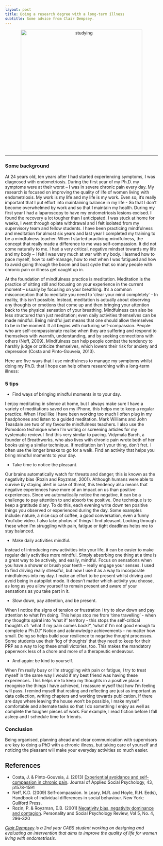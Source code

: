```yaml
---
layout: post
title: Doing a research degree with a long-term illness
subtitle: Some advice from Clair Dempsey.
---
```


<center>
  <img src="{{ site.baseurl }}/img/Book.jpg" alt="studying" width = "400" />
</center>

___


### Some background

At 24 years old, ten years after I had started experiencing symptoms, I was diagnosed with endometriosis. During the first year of my Ph.D. my symptoms were at their worst – I was in severe chronic pain every day. My  research is focused on improving the quality of life of women living with endometriosis. My work is my life and my life is my work. Even so, it’s really important that I put effort into maintaining balance in my life - So that I don’t become overwhelmed by work and so that I maintain my health. During my first year I had a laparoscopy to have my endometriosis lesions excised.  I found the recovery a lot tougher than I anticipated. I was stuck at home for weeks, I went through opiate withdrawal and I felt isolated from my supervisory team and fellow students. I have been practicing mindfulness and meditation for almost six years and last year I completed my training to be a mindfulness teacher. When I started practicing mindfulness, the concept that really made a difference to me was self-compassion. It did not come naturally to me. I had a very critical, negative mindset towards my life and my body – I felt I was very much at war with my body. I learned how to pace myself, how to self-manage, how to rest when I was fatigued and how to avoid going through the boom and bust cycle that so many people with chronic pain or illness get caught up in.

At the foundation of mindfulness practice is meditation. Meditation is the practice of sitting still and focusing on your experience in the current moment – usually by focusing on your breathing. It’s a common misconception that to meditate you need to ‘clear your mind completely’ – In reality, this isn’t possible. Instead, meditation is actually about observing any thoughts or emotions that come up and then bringing your attention back to the physical sensation of your breathing. Mindfulness can also be less structured than just meditation; even daily activities themselves can be made mindful. Being mindful just means that one should allow themselves to be in the moment. It all begins with nurturing self-compassion. People who are self-compassionate realise when they are suffering and respond to themselves with warmth, understanding, and by seeking connections with others (Neff, 2009). Mindfulness can help people combat the tendency to harshly judge or criticize themselves, which lowers their risk for anxiety and depression (Costa and Pinto-Gouveia, 2013).

Here are five ways that I use mindfulness to manage my symptoms whilst doing my Ph.D. that I hope can help others researching with a long-term illness:

### 5 tips

* Find ways of bringing mindful moments in to your day.  

I enjoy meditating in silence at home, but I always make sure I have a variety of meditations saved on my iPhone, this helps me to keep a regular practice. When I feel like I have been working too much I often plug in my headphones and listen to a guided meditation. Mark Williams and John Teasdale are two of my favourite mindfulness teachers. I also use the Pomodoro technique when I’m writing or screening articles for my systematic review.  I find this very similar to pacing. Vidymala Burch, a founder of Breathworks, who also lives with chronic pain wrote both of her books using a similar technique. If meditation isn’t your thing, don’t fret. I often use the longer breaks to go for a walk. Find an activity that helps you bring mindful moments to your day.

* Take time to notice the pleasant.

Our brains automatically watch for threats and danger; this is known as the negativity bias (Rozin and Royzman, 2001). Although humans were able to survive by staying alert in case of threat, this tendency also means that negative experiences have more of an impact on us than positive experiences. Since we automatically notice the negative, it can be a challenge to pay attention to and absorb the positive. One technique is to keep a gratitude diary. To do this, each evening write down ten positive things you observed or experienced during the day. Some examples include: nature, a nice cup of coffee, a good conversation, even a funny YouTube video. I also take photos of things I find pleasant. Looking through these when I’m struggling with pain, fatigue or tight deadlines helps me to stay balanced.

* Make daily activities mindful.

Instead of introducing new activities into your life, it can be easier to make regular daily activities more mindful. Simply absorbing one thing at a time is a great way to be actively, and easily, mindful. Focus on sensations when you have a shower or brush your teeth – really engage your senses. I used to find driving really stressful, but now I use it as a way to incorporate mindfulness into my day. I make an effort to be present whilst driving and avoid being in autopilot mode. It doesn’t matter which activity you choose, as long as you allow yourself to remain present and aware of your sensations as you take part in it.

* Slow down, pay attention, and be present.

When I notice the signs of tension or frustration I try to slow down and pay attention to what I’m doing. This helps stop me from ‘time travelling’ - when my thoughts spiral into ‘what if’ territory - this stops the self-critical thoughts of: ‘what if my pain comes back?’, ‘what if I’m not good enough to complete a Ph.D.?’ Notice and acknowledge achievements – no matter how small. Doing so helps build your resilience to negative thought processes. Some students use their ‘log of thoughts’ that they need to keep for their PRP as a way to log these small victories, too. This makes the mandatory paperwork less of a chore and more of a therapeutic endeavour.

* And again: be kind to yourself.

When I’m really busy or I’m struggling with pain or fatigue, I try to treat myself in the same way I would if my best friend was having these experiences.  This helps me to keep my thoughts in a positive place. I recognise the things I have achieved, I reassure myself that how I’m feeling will pass. I remind myself that resting and reflecting are just as important as data collection, writing chapters and working towards publication. If there are days where leaving the house won’t be possible, I make myself comfortable and alternate tasks so that I do something I enjoy as well as complete the tougher pieces of work. For example, I read fiction before I fall asleep and I schedule time for friends.

### Conclusion
Being organised, planning ahead and clear communication with supervisors are key to doing a PhD with a chronic illness, but taking care of yourself and noticing the pleasant will make your everyday activities so much easier.


## References

- Costa, J. & Pinto-Gouveia, J. (2013) [Experiential avoidance and self-compassion in chronic pain](http://self-compassion.org/wp-content/uploads/2016/06/Costa_et_al-2013.pdf). Journal of Applied Social Psychology, 43, p1578-1591
- Neff, K.D. (2009) Self-compassion. In Leary, M.R. and Hoyle, R.H. Eeds), Handbook of individual differences in social behaviour. New York: Guilford Press.
- Rozin, P. & Royzman, E.B. (2001) [Negativity bias, negativity dominance and contagion](http://journals.sagepub.com/doi/pdf/10.1207/S15327957PSPR0504_2). Personality and Social Psychology Review, Vol 5, No. 4, 296-320



*[Clair Dempsey](https://twitter.com/clair_dempsey?lang=en-gb) is a 2nd year CABS student working on designing and evaluating an intervention that aims to improve the quality of life for women living with endometriosis.*
